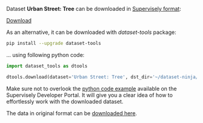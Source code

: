 Dataset **Urban Street: Tree** can be downloaded in [Supervisely format](https://developer.supervisely.com/api-references/supervisely-annotation-json-format):

 [Download](https://assets.supervisely.com/remote/eyJsaW5rIjogImZzOi8vYXNzZXRzLzI1NzNfVXJiYW4gU3RyZWV0OiBUcmVlL3VyYmFuLXN0cmVldDotdHJlZS1EYXRhc2V0TmluamEudGFyIiwgInNpZyI6ICJOVEpPRVBNdVdRWkVnb3FkWHk4NjA0MUY5eExyR0NwQ1pOVXBlYjdaRVJZPSJ9)

As an alternative, it can be downloaded with *dataset-tools* package:
``` bash
pip install --upgrade dataset-tools
```

... using following python code:
``` python
import dataset_tools as dtools

dtools.download(dataset='Urban Street: Tree', dst_dir='~/dataset-ninja/')
```
Make sure not to overlook the [python code example](https://developer.supervisely.com/getting-started/python-sdk-tutorials/iterate-over-a-local-project) available on the Supervisely Developer Portal. It will give you a clear idea of how to effortlessly work with the downloaded dataset.

The data in original format can be [downloaded here](https://www.kaggle.com/datasets/erickendric/tree-dataset-of-urban-street-segmentation-tree).